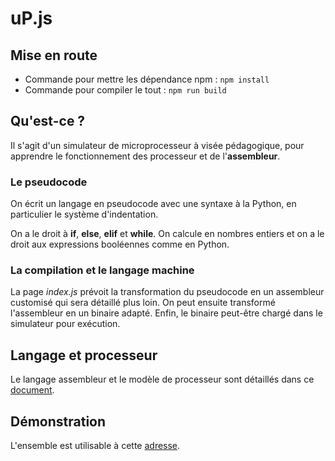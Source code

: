 # uP.js

## Mise en route

* Commande pour mettre les dépendance npm : `npm install`
* Commande pour compiler le tout : `npm run build`

## Qu'est-ce ?

Il s'agit d'un simulateur de microprocesseur à visée pédagogique, pour apprendre le fonctionnement des processeur et de l'**assembleur**.

### Le pseudocode

On écrit un langage en pseudocode avec une syntaxe à la Python, en particulier le système d'indentation.

On a le droit à **if**, **else**, **elif** et **while**. On calcule en nombres entiers et on a le droit aux expressions booléennes comme en Python.

### La compilation et le langage machine

La page *index.js* prévoit la transformation du pseudocode en un assembleur customisé qui sera détaillé plus loin. On peut ensuite transformé l'assembleur en un binaire adapté. Enfin, le binaire peut-être chargé dans le simulateur pour exécution.

## Langage et processeur

Le langage assembleur et le modèle de processeur sont détaillés dans ce [document](https://wiki.goupill.fr/lib/exe/fetch.php?media=nsi:premiere:architecture:langage_asm.fiche.pdf).

## Démonstration

L'ensemble est utilisable à cette [adresse](htts://goupill.fr/up/index.html).